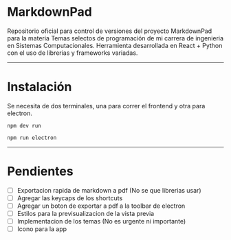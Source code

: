 # MarkdownPad

Repositorio oficial para control de versiones del proyecto MarkdownPad para la materia Temas selectos de programación de mi carrera de ingenieria en Sistemas Computacionales. Herramienta desarrollada en React + Python con el uso de librerias y frameworks variadas.

***

# Instalación

Se necesita de dos terminales, una para correr el frontend y otra para electron.

```shell
npm dev run
```

```shell
npm run electron
```

***

# Pendientes

- [ ] Exportacion rapida de markdown a pdf (No se que librerias usar)
- [ ] Agregar las keycaps de los shortcuts
- [ ] Agregar un boton de exportar a pdf a la toolbar de electron
- [ ] Estilos para la previsualizacion de la vista previa
- [ ] Implementacion de los temas (No es urgente ni importante)
- [ ] Icono para la app
